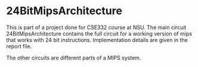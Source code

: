 # 24BitMipsArchitecture

This is part of a project done for CSE332 course at NSU. The main circuit 24BitMipsArchitecture contains the full circuit for a working version of mips that works with 24 bit instructions. Implementation details are given in the report file.

The other circuits are different parts of a MIPS system.
